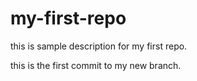 # my-first-repo
this is sample description for my first repo.

this is the first commit to my new branch.
